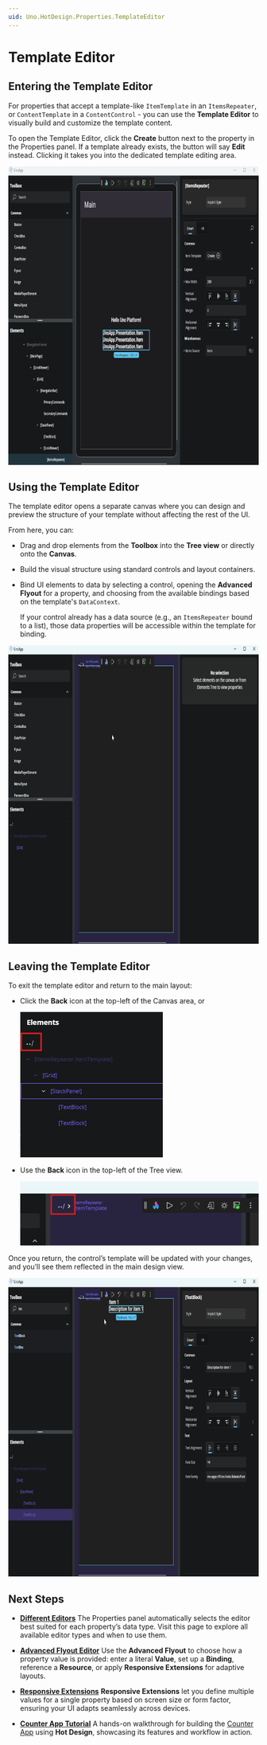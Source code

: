 ```yaml
---
uid: Uno.HotDesign.Properties.TemplateEditor
---
```


# Template Editor

## Entering the Template Editor

For properties that accept a template-like `ItemTemplate` in an `ItemsRepeater`, or `ContentTemplate` in a `ContentControl` - you can use the **Template Editor** to visually build and customize the template content.

To open the Template Editor, click the **Create** button next to the property in the Properties panel. If a template already exists, the button will say **Edit** instead. Clicking it takes you into the dedicated template editing area.

<img src="Assets/properties-enter-template-editor.gif" height="600" alt="GIF showing how to enter the Template Editor" />

## Using the Template Editor

The template editor opens a separate canvas where you can design and preview the structure of your template without affecting the rest of the UI.

From here, you can:

- Drag and drop elements from the **Toolbox** into the **Tree view** or directly onto the **Canvas**.
- Build the visual structure using standard controls and layout containers.
- Bind UI elements to data by selecting a control, opening the **Advanced Flyout** for a property, and choosing from the available bindings based on the template's `DataContext`.

  If your control already has a data source (e.g., an `ItemsRepeater` bound to a list), those data properties will be accessible within the template for binding.

<img src="Assets/properties-using-template-editor.gif" height="600" alt="GIF showing how to use the Template Editor" />

## Leaving the Template Editor

To exit the template editor and return to the main layout:

- Click the **Back** icon at the top-left of the Canvas area, or

  ![Leave Template Editor through Canvas](Assets/properties-leave-template-editor-window.png)

- Use the **Back** icon in the top-left of the Tree view.

  ![Leave Template Editor through Tree](Assets/properties-leave-template-editor-tree.png)

Once you return, the control’s template will be updated with your changes, and you’ll see them reflected in the main design view.

<img src="Assets/properties-leaving-template-editor.gif" height="600" alt="GIF showing how to leave the Template Editor" />

## Next Steps

- **[Different Editors](xref:Uno.HotDesign.Properties.Editors)**
 The Properties panel automatically selects the editor best suited for each property’s data type. Visit this page to explore all available editor types and when to use them.

- **[Advanced Flyout Editor](xref:Uno.HotDesign.Properties.AdvancedFlyout)**
  Use the **Advanced Flyout** to choose how a property value is provided: enter a literal **Value**, set up a **Binding**, reference a **Resource**, or apply **Responsive Extensions** for adaptive layouts.

- **[Responsive Extensions](xref:Uno.HotDesign.Properties.AdvancedFlyout.ResponsiveExtensions)**
  **Responsive Extensions** let you define multiple values for a single property based on screen size or form factor, ensuring your UI adapts seamlessly across devices.

- **[Counter App Tutorial](xref:Uno.HotDesign.GetStarted.CounterTutorial)**
  A hands-on walkthrough for building the [Counter App](xref:Uno.Workshop.Counter) using **Hot Design**, showcasing its features and workflow in action.

